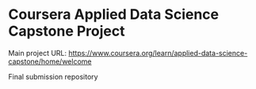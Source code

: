 # Coursera Applied Data Science Capstone Project

Main project URL: https://www.coursera.org/learn/applied-data-science-capstone/home/welcome

Final submission repository
